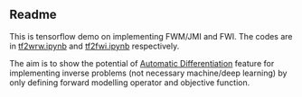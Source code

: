 ## Readme

This is tensorflow demo on implementing FWM/JMI and FWI. The codes are in [tf2wrw.ipynb](https://github.com/mdavydenko/tf2demo/blob/master/tf2wrw.ipynb) and [tf2fwi.ipynb](https://github.com/mdavydenko/tf2demo/blob/master/tf2fwi.ipynb) respectively.

The aim is to show the potential of [Automatic Differentiation](https://www.google.com/url?sa=t&rct=j&q=&esrc=s&source=web&cd=3&cad=rja&uact=8&ved=2ahUKEwiTiMebhOHiAhVCaVAKHXGJDWsQFjACegQIERAG&url=https%3A%2F%2Fen.wikipedia.org%2Fwiki%2FAutomatic_differentiation&usg=AOvVaw1xcP0hXCT0vsx2Ffo50Fnh) feature for implementing inverse problems (not necessary machine/deep learning) by only defining forward modelling operator and objective function.
